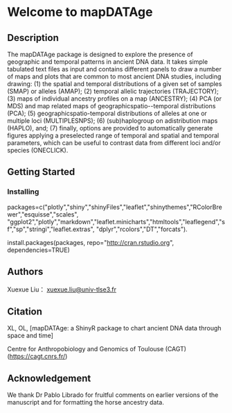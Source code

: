 # Welcome to mapDATAge

## Description

The mapDATAge package is designed to explore the presence of geographic and temporal patterns in ancient DNA data. It takes simple tabulated text files as input and contains different panels to draw a number of maps and plots that are common to most ancient DNA studies, including drawing: 
(1) the spatial and temporal distributions of a given set of samples (SMAP) or alleles (AMAP);
(2) temporal allelic trajectories (TRAJECTORY);
(3) maps of individual ancestry profiles on a map (ANCESTRY);
(4) PCA (or MDS) and map related maps of geographicspatio--temporal distributions (PCA);
(5) geographicspatio-temporal distributions of alleles at one or multiple loci (MULTIPLESNPS);
(6) (sub)haplogroup on adistribution maps (HAPLO), and;
(7) finally, options are provided to automatically generate figures applying a preselected range of temporal and spatial and temporal parameters, which can be useful to contrast data from different loci and/or species (ONECLICK). 

## Getting Started

### Installing

packages=c("plotly","shiny","shinyFiles","leaflet","shinythemes","RColorBrewer","esquisse","scales",
"ggplot2","plotly","markdown","leaflet.minicharts","htmltools","leaflegend","sf","sp","stringi","leaflet.extras",
"dplyr","rcolors","DT","forcats").

install.packages(packages, repo="http://cran.rstudio.org", dependencies=TRUE)

## Authors

Xuexue Liu： xuexue.liu@univ-tlse3.fr

## Citation

XL, OL, [mapDATAge: a ShinyR package to chart ancient DNA data through space and time]

Centre for Anthropobiology and Genomics of Toulouse (CAGT) (https://cagt.cnrs.fr/)

## Acknowledgement

We thank Dr Pablo Librado for fruitful comments on earlier versions of the manuscript and for formatting the horse ancestry data.